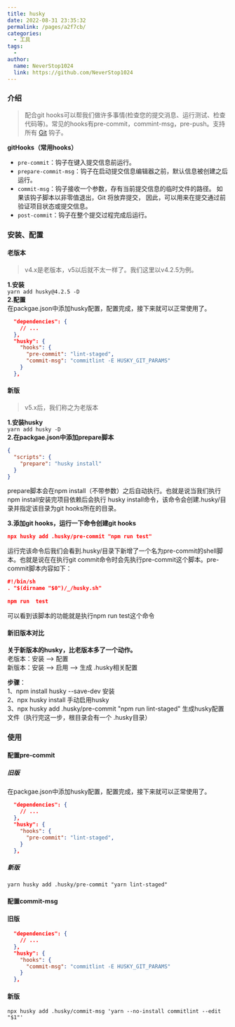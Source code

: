 ```yaml
---
title: husky
date: 2022-08-31 23:35:32
permalink: /pages/a2f7cb/
categories:
  - 工具
tags:
  - 
author: 
  name: NeverStop1024
  link: https://github.com/NeverStop1024
---
```

### 介绍
> 配合git hooks可以帮我们做许多事情(检查您的提交消息、运行测试、检查代码等)。常见的hooks有pre-commit，commint-msg，pre-push。支持所有 [Git](https://git-scm.com/docs/githooks) 钩子。

**gitHooks（常用hooks）**  
* `pre-commit`：钩子在键入提交信息前运行。 
* `prepare-commit-msg`：钩子在启动提交信息编辑器之前，默认信息被创建之后运行。
* `commit-msg`：钩子接收一个参数，存有当前提交信息的临时文件的路径。 如果该钩子脚本以非零值退出，Git 将放弃提交， 因此，可以用来在提交通过前验证项目状态或提交信息。
* `post-commit`：钩子在整个提交过程完成后运行。

### 安装、配置
#### 老版本
> v4.x是老版本，v5以后就不太一样了。我们这里以v4.2.5为例。

**1.安装**  
`yarn add husky@4.2.5 -D`  
**2.配置**  
在packgae.json中添加husky配置，配置完成，接下来就可以正常使用了。
```json
  "dependencies": {
    // ...
  },
  "husky": {
    "hooks": {
      "pre-commit": "lint-staged",
      "commit-msg": "commitlint -E HUSKY_GIT_PARAMS"
    }
  },
```

#### 新版
> v5.x后，我们称之为老版本

**1.安装husky**  
`yarn add husky -D`  
**2.在packgae.json中添加prepare脚本**
```json
{
  "scripts": {
    "prepare": "husky install"
  }
}
```
prepare脚本会在npm install（不带参数）之后自动执行。也就是说当我们执行npm install安装完项目依赖后会执行 husky install命令，该命令会创建.husky/目录并指定该目录为git hooks所在的目录。


**3.添加git hooks，运行一下命令创建git hooks**
```json
npx husky add .husky/pre-commit "npm run test"
```
运行完该命令后我们会看到.husky/目录下新增了一个名为pre-commit的shell脚本。也就是说在在执行git commit命令时会先执行pre-commit这个脚本。pre-commit脚本内容如下：
```json
#!/bin/sh
. "$(dirname "$0")/_/husky.sh"
   
npm run  test
```
可以看到该脚本的功能就是执行npm run test这个命令

#### 新旧版本对比
**关于新版本的husky，比老版本多了一个动作。**  
老版本：安装 ——> 配置  
新版本：安装 ——> 启用 ——> 生成 .husky相关配置  

**步骤**：  
1、npm install husky --save-dev 安装  
2、npx husky install 手动启用husky  
3、npx husky add .husky/pre-commit "npm run lint-staged" 生成husky配置文件（执行完这一步，根目录会有一个 .husky目录）


### 使用
#### 配置pre-commit
##### 旧版
在packgae.json中添加husky配置，配置完成，接下来就可以正常使用了。
```json
  "dependencies": {
    // ...
  },
  "husky": {
    "hooks": {
      "pre-commit": "lint-staged",
    }
  },
```
##### 新版
`yarn husky add .husky/pre-commit "yarn lint-staged"`

#### 配置commit-msg
#### 旧版
```json
  "dependencies": {
    // ...
  },
  "husky": {
    "hooks": {
      "commit-msg": "commitlint -E HUSKY_GIT_PARAMS"
    }
  },
```
#### 新版
`npx husky add .husky/commit-msg 'yarn --no-install commitlint --edit "$1"'`
